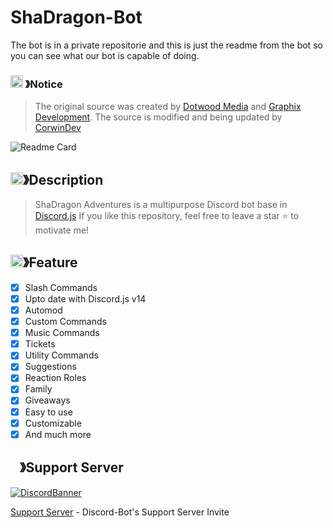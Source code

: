 # ShaDragon-Bot

The bot is in a private repositorie and this is just the readme from the bot so you can see what our bot is capable of doing.

### <img src="https://cdn.discordapp.com/emojis/1055803759831294013.png" width="20px" height="20px"> 》Notice 
> The original source was created by [Dotwood Media](https://github.com/DotwoodMedia) and [Graphix Development](https://github.com/GraphixDevelopment). The source is modified and being updated by [CorwinDev](https://github.com/CorwinDev)

![Readme Card](https://github-readme-stats.vercel.app/api/pin/?username=corwindev&repo=Discord-bot&theme=tokyonight)

## <img src="https://cdn.discordapp.com/emojis/859424401186095114.png" width="20px" height="20px">》Description 
> ShaDragon Adventures is a multipurpose Discord bot base in [Discord.js](https://github.com/Discordjs/discordjs)
If you like this repository, feel free to leave a star ⭐ to motivate me!

## <img src="https://cdn.discordapp.com/emojis/852881450667081728.gif" width="20px" height="20px">》Feature
- [x] Slash Commands 
- [x] Upto date with Discord.js v14
- [x] Automod
- [x] Custom Commands
- [x] Music Commands
- [x] Tickets
- [x] Utility Commands
- [x] Suggestions 
- [x] Reaction Roles
- [x] Family
- [x] Giveaways 
- [x] Easy to use
- [x] Customizable
- [x] And much more

## <img src="https://cdn.discordapp.com/emojis/1036083490292244493.png" width="15px" height="15px">》Support Server
[![DiscordBanner](https://invidget.switchblade.xyz/CcNhDGea7M)](https://discord.gg/CcNhDGea7M)

[Support Server](https://discord.gg/CcNhDGea7M) - Discord-Bot's Support Server Invite
